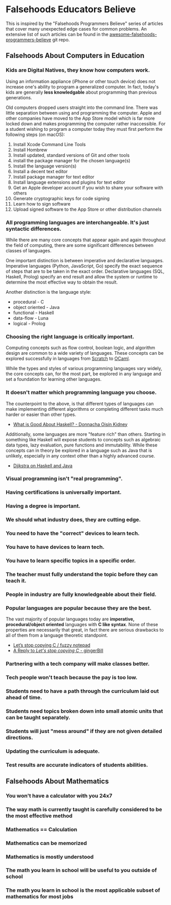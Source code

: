 # Falsehoods Educators Believe

This is inspired by the "Falsehoods Programmers Believe" series of articles that cover many unexpected edge cases for common problems. An extensive list of such articles can be found in the [awesome-falsehoods-programmers-believe](https://github.com/spickermann/awesome-falsehoods-programmers-believe) git repo.

## Falsehoods About Computers in Education

### Kids are Digital Natives, they know how computers work.

Using an information appliance (iPhone or other touch device) does not increase one's ability to program a generalized computer. In fact, today's kids are generally **less knowledgable** about programming than previous generations.

Old computers dropped users straight into the command line. There was little separation between using and programming the computer. Apple and other companies have moved to the App Store model which is far more locked down and makes programming the computer rather inaccessible. For a student wishing to program a computer today they must first perform the following steps (on macOS):

1. Install Xcode Command Line Tools
2. Install Hombrew
3. Install updated, standard versions of Git and other tools
4. install the package manager for the chosen language(s)
5. Install the language version(s)
6. Install a decent text editor
7. Install package manager for text editor
8. Install language extensions and plugins for text editor
9. Get an Apple developer account if you wish to share your software with others
10. Generate cryptographic keys for code signing
11. Learn how to sign software
12. Upload signed software to the App Store or other distribution channels

### All programming languages are interchangeable. It's just syntactic differences.

While there are many core concepts that appear again and again throughout the field of computing, there are some significant differences between classes of languages.

One important distinction is between imperative and declarative languages. Imperative languages (Python, JavaScript, Go) specify the exact sequence of steps that are to be taken in the exact order. Declarative languages (SQL, Haskell, Prolog) specify an end result and allow the system or runtime to determine the most effective way to obtain the result.

Another distinction is the language style:

* procedural - C
* object oriented - Java
* functional - Haskell
* data-flow - Luna
* logical - Prolog

### Choosing the right language is critically important.

Computing concepts such as flow control, boolean logic, and algorithm design are common to a wide variety of languages. These concepts can be explored successfully in languages from [Scratch](https://scratch.mit.edu/) to [OCaml](https://ocaml.org/).

While the types and styles of various programming languages vary widely, the core concepts can, for the most part, be explored in any language and set a foundation for learning other languages.

### It doesn't matter which programming language you choose.

The counterpoint to the above, is that different types of languages can make implementing different algorithms or completing different tasks much harder or easier than other types.

* [What is Good About Haskell? - Donnacha Oisín Kidney](https://doisinkidney.com/posts/2019-10-02-what-is-good-about-haskell.html)

Additionally, some languages are more "feature rich" than others. Starting in something like Haskell will expose students to concepts such as algebraic data types, lazy evaluation, pure functions and immutability. While these concepts can in theory be explored in a language such as Java that is unlikely, especially in any context other than a highly advanced course.

* [Dijkstra on Haskell and Java](https://chrisdone.com/posts/dijkstra-haskell-java/)

### Visual programming isn't "real programming".
### Having certifications is universally important.
### Having a degree is important.
### We should what industry does, they are cutting edge.
### You need to have the "correct" devices to learn tech.
### You have to have devices to learn tech.
### You have to learn specific topics in a specific order.
### The teacher must fully understand the topic before they can teach it.
### People in industry are fully knowledgeable about their field.
### Popular languages are popular because they are the best.

The vast majority of popular languages today are **imperative, procedural/object oriented** languages with **C like syntax**. None of these properties are necessarily that great, in fact there are serious drawbacks to all of them from a language theoretic standpoint.

* [Let’s stop copying C / fuzzy notepad](https://eev.ee/blog/2016/12/01/lets-stop-copying-c/)
* [A Reply to _Let's stop copying C_ - gingerBill](https://www.gingerbill.org/article/2020/01/25/a-reply-to-lets-stop-copying-c/)

### Partnering with a tech company will make classes better.
### Tech people won't teach because the pay is too low.
### Students need to have a path through the curriculum laid out ahead of time.
### Students need topics broken down into small atomic units that can be taught separately.
### Students will just "mess around" if they are not given detailed directions.
### Updating the curriculum is adequate.
### Test results are accurate indicators of students abilities.

## Falsehoods About Mathematics

### You won't have a calculator with you 24x7
### The way math is currently taught is carefully considered to be the most effective method
### Mathematics == Calculation
### Mathematics can be memorized
### Mathematics is mostly understood
### The math you learn in school will be useful to you outside of school
### The math you learn in school is the most applicable subset of mathematics for most jobs
